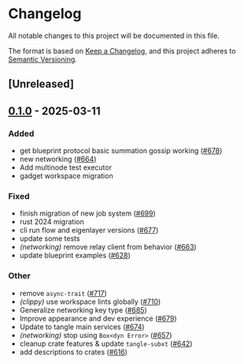 # Changelog

All notable changes to this project will be documented in this file.

The format is based on [Keep a Changelog](https://keepachangelog.com/en/1.0.0/),
and this project adheres to [Semantic Versioning](https://semver.org/spec/v2.0.0.html).

## [Unreleased]

## [0.1.0](https://github.com/tangle-network/blueprint/releases/tag/gadget-networking-v0.1.0) - 2025-03-11

### Added

- get blueprint protocol basic summation gossip working ([#678](https://github.com/tangle-network/blueprint/pull/678))
- new networking ([#664](https://github.com/tangle-network/blueprint/pull/664))
- Add multinode test executor
- gadget workspace migration

### Fixed

- finish migration of new job system ([#699](https://github.com/tangle-network/blueprint/pull/699))
- rust 2024 migration
- cli run flow and eigenlayer versions ([#677](https://github.com/tangle-network/blueprint/pull/677))
- update some tests
- *(networking)* remove relay client from behavior ([#663](https://github.com/tangle-network/blueprint/pull/663))
- update blueprint examples ([#628](https://github.com/tangle-network/blueprint/pull/628))

### Other

- remove `async-trait` ([#717](https://github.com/tangle-network/blueprint/pull/717))
- *(clippy)* use workspace lints globally ([#710](https://github.com/tangle-network/blueprint/pull/710))
- Generalize networking key type ([#685](https://github.com/tangle-network/blueprint/pull/685))
- Improve appearance and dev experience ([#679](https://github.com/tangle-network/blueprint/pull/679))
- Update to tangle main services ([#674](https://github.com/tangle-network/blueprint/pull/674))
- *(networking)* stop using `Box<dyn Error>` ([#657](https://github.com/tangle-network/blueprint/pull/657))
- cleanup crate features & update `tangle-subxt` ([#642](https://github.com/tangle-network/blueprint/pull/642))
- add descriptions to crates ([#616](https://github.com/tangle-network/blueprint/pull/616))
